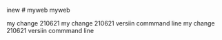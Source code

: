 

inew # myweb
myweb


my change 210621
my change 210621 versiin commmand line
my change 210621 versiin commmand line
